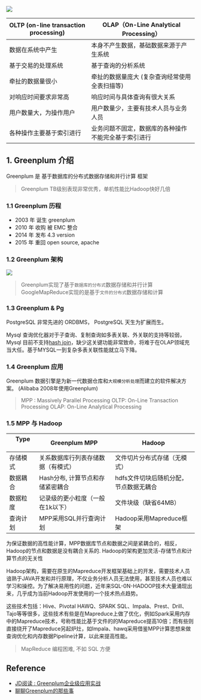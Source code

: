 ![][1.1]

OLTP (on-line transaction processing) | OLAP（On-Line Analytical Processing）
------- | -------
数据在系统中产生 | 本身不产生数据，基础数据来源于产生系统
基于交易的处理系统 | 基于查询的分析系统
牵扯的数据量很小 | 牵扯的数据量庞大 (复杂查询经常使用全表扫描等)
对响应时间要求非常高 | 响应时间与具体查询有很大关系
用户数量大，为操作用户 | 用户数量少，主要有技术人员与业务人员
各种操作主要基于索引进行 | 业务问题不固定，数据库的各种操作不能完全基于索引进行

## 1. Greenplum 介绍

Greenplum 是 基于数据库的分布式数据存储和并行计算 框架

> Greenplum TB级别表现非常优秀，单机性能比Hadoop快好几倍

### 1.1 Greenplum 历程

- 2003 年 诞生 greenplum
- 2010 年 收购 被 EMC 整合
- 2014 年 发布 4.3 version
- 2015 年 重回 open source, apache

### 1.2 Greenplum 架构

![][1.2]

> Greenplum实现了基于`数据库的分布式`数据存储和并行计算
> GoogleMapReduce实现的是基于`文件的分布式`数据存储和计算

### 1.3 Greenplum & Pg

PostgreSQL 非常先进的 ORDBMS， PostgreSQL 天生为扩展而生。

Mysql 查询优化器对于子查询、复制查询如多表关联、外关联的支持等较弱，Mysql 目前不支持[hash join][6]，缺少这关键功能非常致命，将难于在OLAP领域充当大任。基于MYSQL一到复杂多表关联性能就立马下降。

### 1.4 Greenplum 应用

Greenplum 数据引擎是为新一代数据仓库和`大规模分析处理`而建立的软件解决方案。 (Alibaba 2008年使用Greenplum)

> MPP : Massively Parallel Processing
> OLTP: On-Line Transaction Processing
> OLAP: On-Line Analytical Processing 

### 1.5 MPP 与 Hadoop

&nbsp;&nbsp;Type &nbsp;&nbsp;&nbsp;&nbsp;&nbsp;&nbsp; | Greenplum MPP | Hadoop
------- | ------- | -------
存储模式 | 关系数据库行列表存储数据（有模式）| 文件切片分布式存储（无模式）
数据耦合 | Hash分布, 计算节点和存储紧密耦合 | hdfs文件切块后随机分配，节点数据无耦合
数据粒度 | 记录级的更小粒度（一般在1k以下）| 文件块级（缺省64MB）
查询计划 | MPP采用SQL并行查询计划 | Hadoop采用Mapreduce框架

为保证数据的高性能计算，MPP数据库节点和数据之间是紧耦合的，相反，Hadoop的节点和数据是没有耦合关系的. Hadoop的架构更加灵活-存储节点和计算节点的无关性

Hadoop架构，需要在原生的Mapreduce开发框架基础上的开发，需要技术人员谙熟于JAVA开发和并行原理，不仅业务分析人员无法使用，甚至技术人员也难以学习和操控。为了解决易用性的问题，近年来SQL-0N-HADOOP技术大量涌现出来，几乎成为当前Hadoop开发使用的一个技术热点趋势。

这些技术包括：Hive、Pivotal HAWQ、SPARK SQL、Impala、Prest、Drill、Tajo等等很多，这些技术有些是在Mapreduce上做了优化，例如Spark采用内存中的Mapreduce技术，号称性能比基于文件的的Mapreduce提高10倍；而有些则直接绕开了Mapreduce另起炉灶，如Impala、hawq采用借鉴MPP计算思想来做查询优化和内存数据Pipeline计算，以此来提高性能。

> MapReduce 编程困难, 不如 SQL 方便


## Reference

- [JD阅读 : Greenplum企业级应用实战][4]
- [聊聊Greenplum的那些事][5]

[1.1]: /_source/greenplum/greenplum-1.1.png
[1.2]: /_source/greenplum/greenplum-1.2.png
[1.3]: /_source/greenplum/greenplum-1.4.png
[4]: https://cread.jd.com/read/startRead.action?bookId=30189846&readType=1
[5]: http://dbaplus.cn/news-21-341-1.html
[6]: https://en.wikipedia.org/wiki/Hash_join
